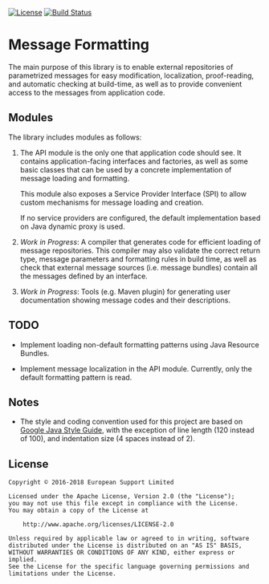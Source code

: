 [![License](https://img.shields.io/badge/License-Apache%202.0-blue.svg)](https://opensource.org/licenses/Apache-2.0)
[![Build Status](https://travis-ci.org/open-amdocs/zusammen.svg?branch=master)](https://travis-ci.org/open-amdocs/message-formatting)

# Message Formatting

The main purpose of this library is to enable external repositories of parametrized messages for easy modification,
localization, proof-reading, and automatic checking at build-time, as well as to provide convenient access to the
messages from application code.

## Modules

The library includes modules as follows:

1. The API module is the only one that application code should see. It contains application-facing interfaces and
   factories, as well as some basic classes that can be used by a concrete implementation of message loading and
   formatting.
      
   This module also exposes a Service Provider Interface (SPI) to allow custom mechanisms for message loading and 
   creation.
   
   If no service providers are configured, the default implementation based on Java dynamic proxy is used.  

2. _Work in Progress_: A compiler that generates code for efficient loading of message repositories. This compiler may
   also validate the correct return type, message parameters and formatting rules in build time, as well as check that 
   external message sources (i.e. message bundles) contain all the messages defined by an interface. 

3. _Work in Progress_: Tools (e.g. Maven plugin) for generating user documentation showing message codes and their 
  descriptions.

## TODO

- Implement loading non-default formatting patterns using Java Resource Bundles.

- Implement message localization in the API module. Currently, only the default formatting pattern is read.

## Notes

- The style and coding convention used for this project are based on 
  [Google Java Style Guide](https://google.github.io/styleguide/javaguide.html), with the exception of line length 
  (120 instead of 100), and indentation size (4 spaces instead of 2). 

## License

    Copyright © 2016-2018 European Support Limited
    
    Licensed under the Apache License, Version 2.0 (the "License");
    you may not use this file except in compliance with the License.
    You may obtain a copy of the License at
    
        http://www.apache.org/licenses/LICENSE-2.0
    
    Unless required by applicable law or agreed to in writing, software
    distributed under the License is distributed on an "AS IS" BASIS,
    WITHOUT WARRANTIES OR CONDITIONS OF ANY KIND, either express or implied.
    See the License for the specific language governing permissions and
    limitations under the License.  
